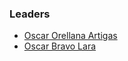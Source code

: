 ### Leaders
* [Oscar Orellana Artigas](https://www.linkedin.com/in/oscarorellanaa/)
* [Oscar Bravo Lara](https://www.linkedin.com/in/oscar-bravo-lara/)
